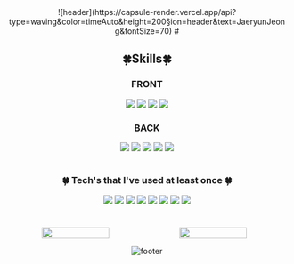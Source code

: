 <div align=center>
![header](https://capsule-render.vercel.app/api?type=waving&color=timeAuto&height=200&section=header&text=JaeryunJeong&fontSize=70)
#
<div align=center>

  ## 🍀Skills🍀
  ### FRONT
  <img src="https://img.shields.io/badge/HTML-red?style=for-the-badge&logo=HTML5&logoColor=white"/>
  <img src="https://img.shields.io/badge/CSS-blue?style=for-the-badge&logo=css3&logoColor=white"/>
  <img src="https://img.shields.io/badge/JavaScript-F7D358?style=for-the-badge&logo=javascript&logoColor=white"/>
  <img src="https://img.shields.io/badge/JQuery-0769ad?style=for-the-badge&logo=jquery&logoColor=white"/>
</div>
<div align=center>
  
  ### BACK
  <img src="https://img.shields.io/badge/JAVA-007396?style=for-the-badge&logo=java&logoColor=white"/>
  <img src="https://img.shields.io/badge/Spring-6DB33F?style=for-the-badge&logo=spring&logoColor=white"/>
  <img src="https://img.shields.io/badge/SpringBoot-6DB33F?style=for-the-badge&logo=springboot&logoColor=white"/>
  <img src="https://img.shields.io/badge/Thymeleaf-005F0F?style=for-the-badge&logo=thymeleaf&logoColor=white"/>
  <img src="https://img.shields.io/badge/Oracle-F80000?style=for-the-badge&logo=oracle&logoColor=white"/>
</div>

#

<div align=center>

  ###  🍀 Tech's that I've used at least once 🍀
  <img src="https://img.shields.io/badge/Git-F05032?style=for-the-badge&logo=git&logoColor=white"/>
  <img src="https://img.shields.io/badge/Linux-FCC624?style=for-the-badge&logo=linux&logoColor=white"/>
  <img src="https://img.shields.io/badge/Vue.js-4FC08D?style=for-the-badge&logo=vuedotjs&logoColor=white"/>
  <img src="https://img.shields.io/badge/Spring Security-6DB33F?style=for-the-badge&logo=springsecurity&logoColor=white"/>
  <img src="https://img.shields.io/badge/MySQL-4479A1?style=for-the-badge&logo=mysql&logoColor=white"/>
  <img src="https://img.shields.io/badge/Docker-2496ED?style=for-the-badge&logo=docker&logoColor=white"/>
  <img src="https://img.shields.io/badge/Amazon EC2-FF9900?style=for-the-badge&logo=amazonec2&logoColor=white"/>
  <img src="https://img.shields.io/badge/Jenkins-D24939?style=for-the-badge&logo=jenkins&logoColor=white"/>
</div>

#

<div align=center>
  
  <div style="display:flex">
    <img src="https://github-readme-stats.vercel.app/api/top-langs/?username=jeongjaeryun&exclude_repo=dkssud8150.github.io&layout=compact&theme=tokyonight" width="49%" />
    <img src="https://github-readme-stats.vercel.app/api?username=jeongjaeryun&theme=tokyonight&show_icons=true" width="49%" />
  </div>
</div>

![footer](https://capsule-render.vercel.app/api?type=waving&color=timeAuto&height=200&section=footer)
</div>
<!--- 
- 👋 Hi, I’m @jeongjaeryun
- 👀 I’m interested in ...
- 🌱 I’m currently learning ...
- 💞️ I’m looking to collaborate on ...
- 📫 How to reach me ...
--->

<!---
jeongjaeryun/jeongjaeryun is a ✨ special ✨ repository because its `README.md` (this file) appears on your GitHub profile.
You can click the Preview link to take a look at your changes.
--->
